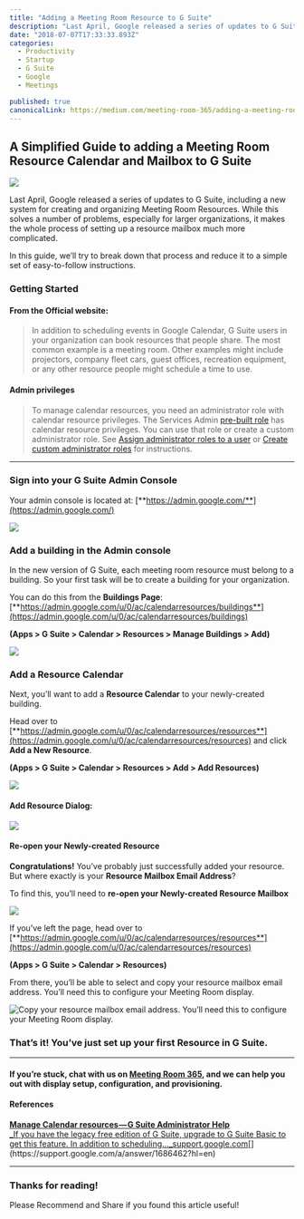 ```yaml
---
title: "Adding a Meeting Room Resource to G Suite"
description: "Last April, Google released a series of updates to G Suite, including a new system for creating and organizing Meeting Room Resources. While this solves a number of problems, especially for larger…"
date: "2018-07-07T17:33:33.893Z"
categories: 
  - Productivity
  - Startup
  - G Suite
  - Google
  - Meetings

published: true
canonicalLink: https://medium.com/meeting-room-365/adding-a-meeting-room-resource-to-g-suite-c389831122aa
---
```


## A Simplified Guide to adding a Meeting Room Resource Calendar and Mailbox to G Suite

![](./asset-1.png)

Last April, Google released a series of updates to G Suite, including a new system for creating and organizing Meeting Room Resources. While this solves a number of problems, especially for larger organizations, it makes the whole process of setting up a resource mailbox much more complicated.

In this guide, we’ll try to break down that process and reduce it to a simple set of easy-to-follow instructions.

### Getting Started

#### From the Official website:

> In addition to scheduling events in Google Calendar, G Suite users in your organization can book resources that people share. The most common example is a meeting room. Other examples might include projectors, company fleet cars, guest offices, recreation equipment, or any other resource people might schedule a time to use.

#### Admin privileges

> To manage calendar resources, you need an administrator role with calendar resource privileges. The Services Admin [pre-built role](https://support.google.com/a/answer/2405986) has calendar resource privileges. You can use that role or create a custom administrator role. See [Assign administrator roles to a user](https://support.google.com/a/answer/172176) or [Create custom administrator roles](https://support.google.com/a/answer/2406043) for instructions.

---

### Sign into your G Suite Admin Console

Your admin console is located at: [**https://admin.google.com/**](https://admin.google.com/)

![](./asset-2.png)

### Add a building in the Admin console

In the new version of G Suite, each meeting room resource must belong to a building. So your first task will be to create a building for your organization.

You can do this from the **Buildings Page**: [**https://admin.google.com/u/0/ac/calendarresources/buildings**](https://admin.google.com/u/0/ac/calendarresources/buildings)

**(Apps > G Suite > Calendar > Resources > Manage Buildings > Add)**

![](./asset-3.png)

### Add a Resource Calendar

Next, you’ll want to add a **Resource Calendar** to your newly-created building.

Head over to [**https://admin.google.com/u/0/ac/calendarresources/resources**](https://admin.google.com/u/0/ac/calendarresources/resources) and click **Add a New Resource**.

**(Apps > G Suite > Calendar > Resources > Add > Add Resources)**

![](./asset-4.png)

#### Add Resource Dialog:

![](./asset-5.png)

#### Re-open your Newly-created Resource

**Congratulations!** You’ve probably just successfully added your resource. But where exactly is your **Resource Mailbox Email Address**?

To find this, you’ll need to **re-open your Newly-created Resource Mailbox**

![](./asset-6.png)

If you’ve left the page, head over to [**https://admin.google.com/u/0/ac/calendarresources/resources**](https://admin.google.com/u/0/ac/calendarresources/resources)

**(Apps > G Suite > Calendar > Resources)**

From there, you’ll be able to select and copy your resource mailbox email address. You’ll need this to configure your Meeting Room display.

![Copy your resource mailbox email address. You’ll need this to configure your Meeting Room display.](./asset-7.png)

### That’s it! You’ve just set up your first Resource in G Suite.

---

#### If you’re stuck, chat with us on [Meeting Room 365](https://meetingroom365.com/), and we can help you out with display setup, configuration, and provisioning.

#### References

[**Manage Calendar resources — G Suite Administrator Help**  
_If you have the legacy free edition of G Suite, upgrade to G Suite Basic to get this feature. In addition to scheduling…_support.google.com](https://support.google.com/a/answer/1686462?hl=en "https://support.google.com/a/answer/1686462?hl=en")[](https://support.google.com/a/answer/1686462?hl=en)

---

### Thanks for reading!

Please Recommend and Share if you found this article useful!